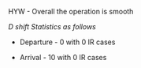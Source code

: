 HYW - Overall the operation is smooth

*D shift Statistics as follows*

- Departure - 0 with 0 IR cases

- Arrival - 10 with 0 IR cases
<!--stackedit_data:
eyJoaXN0b3J5IjpbMTM1NDEwOTI3LDczMDk5ODExNl19
-->